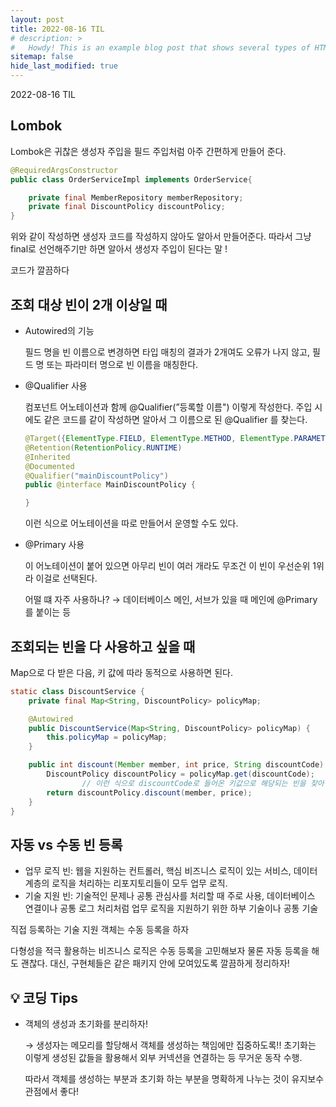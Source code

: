 ```yaml
---
layout: post
title: 2022-08-16 TIL
# description: >
#   Howdy! This is an example blog post that shows several types of HTML content supported in this theme.
sitemap: false
hide_last_modified: true
---
```

2022-08-16 TIL






## Lombok

Lombok은 귀찮은 생성자 주입을 필드 주입처럼 아주 간편하게 만들어 준다.

```java
@RequiredArgsConstructor
public class OrderServiceImpl implements OrderService{

    private final MemberRepository memberRepository;
    private final DiscountPolicy discountPolicy;
}
```

위와 같이 작성하면 생성자 코드를 작성하지 않아도 알아서 만들어준다. 따라서 그냥 final로 선언해주기만 하면 알아서 생성자 주입이 된다는 말 !

코드가 깔끔하다

## 조회 대상 빈이 2개 이상일 때

- Autowired의 기능
    
    필드 명을 빈 이름으로 변경하면 타입 매칭의 결과가 2개여도 오류가 나지 않고, 필드 명 또는 파라미터 명으로 빈 이름을 매칭한다.
    

- @Qualifier 사용
    
    컴포넌트 어노테이션과 함께 @Qualifier(”등록할 이름") 이렇게 작성한다. 주입 시에도 같은 코드를 같이 작성하면 알아서 그 이름으로 된 @Qualifier 를 찾는다.
    
    ```java
    @Target({ElementType.FIELD, ElementType.METHOD, ElementType.PARAMETER, ElementType.TYPE, ElementType.ANNOTATION_TYPE})
    @Retention(RetentionPolicy.RUNTIME)
    @Inherited
    @Documented
    @Qualifier("mainDiscountPolicy")
    public @interface MainDiscountPolicy {
    
    }
    ```
    
    이런 식으로 어노테이션을 따로 만들어서 운영할 수도 있다.
    
- @Primary 사용
    
    이 어노테이션이 붙어 있으면 아무리 빈이 여러 개라도 무조건 이 빈이 우선순위 1위라 이걸로 선택된다.
    
    어떨 떄 자주 사용하나? → 데이터베이스 메인, 서브가 있을 때 메인에 @Primary를 붙이는 등
    

## 조회되는 빈을 다 사용하고 싶을 때

Map으로 다 받은 다음, 키 값에 따라 동적으로 사용하면 된다.

```java
static class DiscountService {
    private final Map<String, DiscountPolicy> policyMap;

    @Autowired
    public DiscountService(Map<String, DiscountPolicy> policyMap) {
        this.policyMap = policyMap;
    }

    public int discount(Member member, int price, String discountCode) {
        DiscountPolicy discountPolicy = policyMap.get(discountCode);
				// 이런 식으로 discountCode로 들어온 키값으로 해당되는 빈을 찾아 동적으로 사용!
        return discountPolicy.discount(member, price);
    }
}
```

## 자동 vs 수동 빈 등록

- 업무 로직 빈: 웹을 지원하는 컨트롤러, 핵심 비즈니스 로직이 있는 서비스, 데이터 계층의 로직을 처리하는 리포지토리들이 모두 업무 로직.
- 기술 지원 빈: 기술적인 문제나 공통 관심사를 처리할 때 주로 사용, 데이터베이스 연결이나 공통 로그 처리처럼 업무 로직을 지원하기 위한 하부 기술이나 공통 기술

직접 등록하는 기술 지원 객체는 수동 등록을 하자

다형성을 적극 활용하는 비즈니스 로직은 수동 등록을 고민해보자 물론 자동 등록을 해도 괜찮다. 대신, 구현체들은 같은 패키지 안에 모여있도록 깔끔하게 정리하자!

## 💡 코딩 Tips

- 객체의 생성과 초기화를 분리하자!
    
    → 생성자는 메모리를 할당해서 객체를 생성하는 책임에만 집중하도록!! 초기화는 이렇게 생성된 값들을 활용해서 외부 커넥션을 연결하는 등 무거운 동작 수행. 
    
    따라서 객체를 생성하는 부분과 초기화 하는 부분을 명확하게 나누는 것이 유지보수 관점에서 좋다!